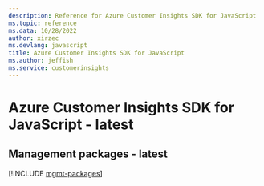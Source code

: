 ```yaml
---
description: Reference for Azure Customer Insights SDK for JavaScript
ms.topic: reference
ms.data: 10/28/2022
author: xirzec
ms.devlang: javascript
title: Azure Customer Insights SDK for JavaScript
ms.author: jeffish
ms.service: customerinsights
---
```

# Azure Customer Insights SDK for JavaScript - latest

## Management packages - latest
[!INCLUDE [mgmt-packages](customer-insights-mgmt-index.md)]